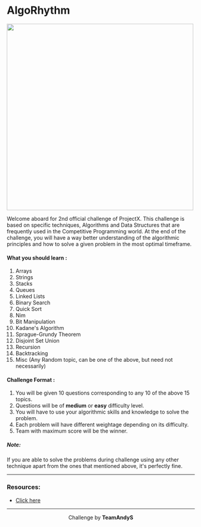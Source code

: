 # AlgoRhythm
<img src = "https://cdn-images-1.medium.com/max/1600/1*gxqZjvLgyl_AQNSD17Eu2Q.jpeg" width= "500px" height="500px"/>

Welcome aboard for 2nd official challenge of ProjectX. This challenge is based on specific techniques, Algorithms and Data Structures 
that are frequently used in the Competitive Programming world. At the end of the challenge, you will have a way better understanding 
of the algorithmic principles and how to solve a given problem in the most optimal timeframe.

#### What you should learn :
1. Arrays
2. Strings
3. Stacks
4. Queues
5. Linked Lists
6. Binary Search
7. Quick Sort
8. Nim
9. Bit Manipulation
10. Kadane's Algorithm
11. Sprague-Grundy Theorem
12. Disjoint Set Union
13. Recursion
14. Backtracking
15. Misc (Any Random topic, can be one of the above, but need not necessarily) 

#### Challenge Format :
1. You will be given 10 questions corresponding to any 10 of the above 15 topics.
2. Questions will be of **medium** or **easy** difficulty level.
3. You will have to use your algorithmic skills and knowledge to solve the problem.
4. Each problem will have different weightage depending on its difficulty.
5. Team with maximum score will be the winner.

<h5>Note:</h5> If you are able to solve the problems during challenge using any other technique apart from the ones that mentioned above, it's 
perfectly fine.

---

### Resources:
* [Click here](https://github.com/NITG-Aficionados/ProjectX/blob/master/AlgoRhythm/Resources.md)

---

<p align="center">
  Challenge by <strong>TeamAndyS</strong>
</p>
